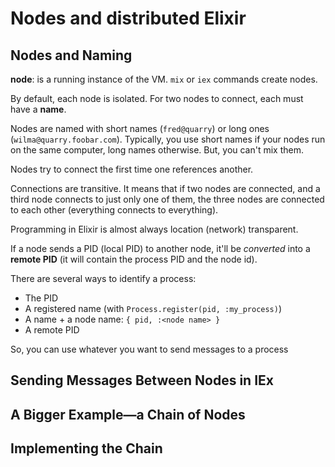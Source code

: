 # Nodes and distributed Elixir

## Nodes and Naming

**node**: is a running instance of the VM. `mix` or `iex` commands create nodes.

By default, each node is isolated. For two nodes to connect, each must have a **name**.

Nodes are named with short names (`fred@quarry`) or long ones (`wilma@quarry.foobar.com`). Typically, you use short names if your nodes run on the same computer, long names otherwise. But, you can't mix them.

Nodes try to connect the first time one references another.

Connections are transitive. It means that if two nodes are connected, and a third node connects to just only one of them, the three nodes are connected to each other (everything connects to everything).

Programming in Elixir is almost always location (network) transparent.

If a node sends a PID (local PID) to another node, it'll be *converted* into a **remote PID** (it will contain the process PID and the node id).

There are several ways to identify a process:

- The PID
- A registered name (with `Process.register(pid, :my_process)`)
- A name + a node name: `{ pid, :<node name> }`
- A remote PID

So, you can use whatever you want to send messages to a process

## Sending Messages Between Nodes in IEx



## A Bigger Example—a Chain of Nodes

## Implementing the Chain


